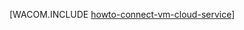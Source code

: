 <properties linkid="manage-windows-howto-connect-to-cloud-service" urlDisplayName="仮想マシンへの接続" pageTitle="Azure のクラウド サービス内の仮想マシンへの接続" metaKeywords="Azure VM のクラウドへの接続" description="仮想マシンを Azure のクラウド サービスに接続する方法について説明します。" metaCanonical="" services="virtual-machines" documentationCenter="" title="" authors=""  solutions="" writer="" manager="" editor=""  />




[WACOM.INCLUDE [howto-connect-vm-cloud-service](../includes/howto-connect-vm-cloud-service.md)]


